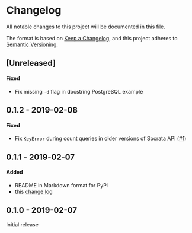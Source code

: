 # Changelog
All notable changes to this project will be documented in this file.

The format is based on [Keep a Changelog](https://keepachangelog.com/en/1.0.0/), and this project adheres to [Semantic Versioning](https://semver.org/spec/v2.0.0.html).

## [Unreleased]

#### Fixed

- Fix missing `-d` flag in docstring PostgreSQL example

## 0.1.2 - 2019-02-08

#### Fixed

- Fix `KeyError` during count queries in older versions of Socrata API ([#1](https://github.com/DallasMorningNews/socrata2sql/issues/1))

## 0.1.1 - 2019-02-07

#### Added
- README in Markdown format for PyPi
- this [change log](https://keepachangelog.com/en/1.0.0/)

## 0.1.0 - 2019-02-07

Initial release
